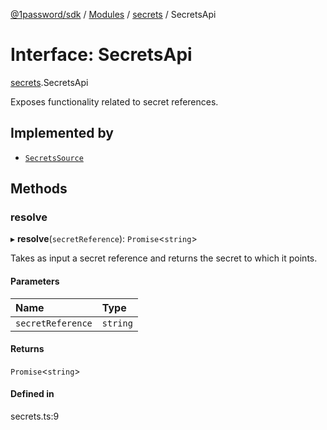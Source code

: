 [@1password/sdk](../README.md) / [Modules](../modules.md) / [secrets](../modules/secrets.md) / SecretsApi

# Interface: SecretsApi

[secrets](../modules/secrets.md).SecretsApi

Exposes functionality related to secret references.

## Implemented by

- [`SecretsSource`](../classes/secrets.SecretsSource.md)

## Methods

### resolve

▸ **resolve**(`secretReference`): `Promise`\<`string`\>

Takes as input a secret reference and returns the secret to which it points.

#### Parameters

| Name | Type |
| :------ | :------ |
| `secretReference` | `string` |

#### Returns

`Promise`\<`string`\>

#### Defined in

secrets.ts:9
